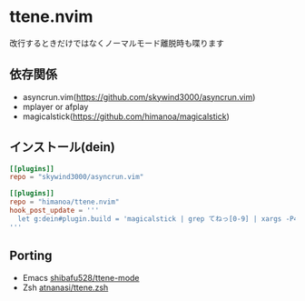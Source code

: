 # ttene.nvim

改行するときだけではなくノーマルモード離脱時も喋ります

## 依存関係

- asyncrun.vim(https://github.com/skywind3000/asyncrun.vim)
- mplayer or afplay
- magicalstick(https://github.com/himanoa/magicalstick)

## インストール(dein)

```dein.toml
[[plugins]]
repo = "skywind3000/asyncrun.vim"

[[plugins]]
repo = "himanoa/ttene.nvim"
hook_post_update = '''
  let g:dein#plugin.build = 'magicalstick | grep てねっ[0-9] | xargs -P4 -In1 wget n1 -P voices/'
'''
```

## Porting

- Emacs [shibafu528/ttene-mode](https://github.com/shibafu528/ttene-mode)
- Zsh [atnanasi/ttene.zsh](https://github.com/atnanasi/ttene.zsh)
